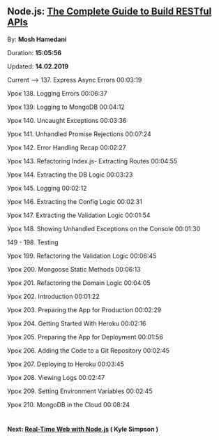 ## Node.js: [The Complete Guide to Build RESTful APIs](https://coursehunters.net/course/node-js-polnoe-rukovodstvo-po-sozdaniyu-restful-api)

By: **Mosh Hamedani**

Duration: **15:05:56**

Updated: **14.02.2019**

Current --> 137. Express Async Errors 00:03:19

Урок 138. Logging Errors 00:06:37

Урок 139. Logging to MongoDB 00:04:12

Урок 140. Uncaught Exceptions 00:03:36

Урок 141. Unhandled Promise Rejections 00:07:24

Урок 142. Error Handling Recap 00:02:27

Урок 143. Refactoring Index.js- Extracting Routes 00:04:55

Урок 144. Extracting the DB Logic 00:03:23

Урок 145. Logging 00:02:12

Урок 146. Extracting the Config Logic 00:02:31

Урок 147. Extracting the Validation Logic 00:01:54

Урок 148. Showing Unhandled Exceptions on the Console 00:01:30

149 - 198. Testing

Урок 199. Refactoring the Validation Logic 00:06:45

Урок 200. Mongoose Static Methods 00:06:13

Урок 201. Refactoring the Domain Logic 00:04:05

Урок 202. Introduction 00:01:22

Урок 203. Preparing the App for Production 00:02:29

Урок 204. Getting Started With Heroku 00:02:16

Урок 205. Preparing the App for Deployment 00:01:56

Урок 206. Adding the Code to a Git Repository 00:02:45

Урок 207. Deploying to Heroku 00:03:45

Урок 208. Viewing Logs 00:02:47

Урок 209. Setting Environment Variables 00:02:45

Урок 210. MongoDB in the Cloud 00:08:24

#
**Next: [Real-Time Web with Node.js](https://coursehunters.net/course/frontendmaster-real-time-web-with-node-js) ( Kyle Simpson )**
